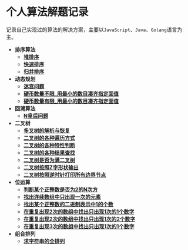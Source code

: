 # 个人算法解题记录

记录自己实现过的算法的解决方案，主要以`JavaScript`、`Java`、`Golang`语言为主。

* **排序算法**
  * **[堆排序](排序/堆排序.md)**
  * **[快速排序](排序/快速排序.md)**
  * **[归并排序](排序/归并排序.md)**
* **动态规划**
  * **[迷宫问题](动态规划/迷宫问题.md)**
  * **[硬币数量不限_用最小的数目凑齐指定面值](动态规划/硬币数量不限_用最小的数目凑齐指定面值.md)**
  * **[硬币数量有限_用最小的数目凑齐指定面值](动态规划/硬币数量有限_用最小的数目凑齐指定面值.md)**
* **回溯算法**
  * **[N皇后问题](回溯算法/N皇后问题.md)**
* **二叉树**
  * **[多叉树的解析与恢复](二叉树/多叉树的解析与恢复.md)**
  * **[二叉树的各种遍历方式](二叉树/二叉树的各种遍历方式.md)**
  * **[二叉树的各种特性判断](二叉树/二叉树的各种特性判断.md)**
  * **[二叉树的各种结果查找](二叉树/二叉树的各种结果查找.md)**
  * **[二叉树是否为满二叉树](二叉树/二叉树是否为满二叉树.md)**
  * **[二叉树按照Z字形状输出](二叉树/二叉树按照Z字形状输出.md)**
  * **[二叉树按照逆时针打印所有边界节点](二叉树/二叉树按照逆时针打印所有边界节点.md)**
* **位运算**
  * **[判断某个正整数是否为2的N次方](位运算/判断某个正整数是否为2的N次方.md)**
  * **[找出连续数组中只出现一次的元素](位运算/找出连续数组中只出现一次的元素.md)**
  * **[找出某个正整数的二进制表示中1的个数](位运算/找出某个正整数的二进制表示中1的个数.md)**
  * **[在重复出现2次的数组中找出只出现1次的1个数字](位运算/在重复出现2次的数组中找出只出现1次的1个数字.md)**
  * **[在重复出现2次的数组中找出只出现1次的2个数字](位运算/在重复出现2次的数组中找出只出现1次的2个数字.md)**
  * **[在重复出现3次的数组中找出只出现1次的1个数字](位运算/在重复出现3次的数组中找出只出现1次的1个数字.md)**
* **组合排列**
  * **[求字符串的全排列](组合排列/不相同字符串全排列.md)**